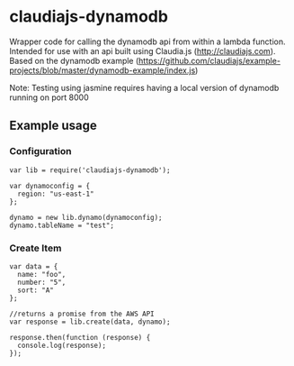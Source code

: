 # claudiajs-dynamodb

Wrapper code for calling the dynamodb api from within a lambda function.  Intended for use with an api built using Claudia.js (http://claudiajs.com).  Based on the dynamodb example (https://github.com/claudiajs/example-projects/blob/master/dynamodb-example/index.js)

Note: Testing using jasmine requires having a local version of dynamodb running on port 8000

## Example usage
### Configuration
```
var lib = require('claudiajs-dynamodb');

var dynamoconfig = {
  region: "us-east-1"
};

dynamo = new lib.dynamo(dynamoconfig);
dynamo.tableName = "test";
```
### Create Item
```
var data = {
  name: "foo",
  number: "5",
  sort: "A"
};

//returns a promise from the AWS API
var response = lib.create(data, dynamo);

response.then(function (response) {
  console.log(response);
});
```
